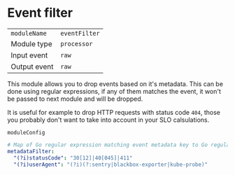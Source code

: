 # Event filter

|                |               |
|----------------|---------------|
| `moduleName`   | `eventFilter` |
| Module type    | `processor`   |
| Input event    | `raw`         |
| Output event   | `raw`         |

This module allows you to drop events based on it's metadata.
This can be done using regular expressions, if any of them matches the event,
it won't be passed to next module and will be dropped.

It is useful for example to drop HTTP requests with status code `404`,
those you probably don't want to take into account in your SLO calsulations.

`moduleConfig`
```yaml
# Map of Go regular expression matching event metadata key to Go regular expression matching metadata value. Any event with metadata matching any of those will be dropped.
metadataFilter:
  "(?i)statusCode": "30[12]|40[045]|411"
  "(?i)userAgent": "(?i)(?:sentry|blackbox-exporter|kube-probe)"
```

